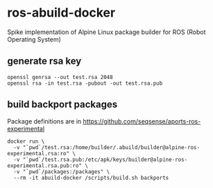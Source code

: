# ros-abuild-docker

Spike implementation of Alpine Linux package builder for ROS (Robot Operating System)

## generate rsa key

```shell
openssl genrsa --out test.rsa 2048
openssl rsa -in test.rsa -pubout -out test.rsa.pub
```

## build backport packages

Package definitions are in https://github.com/seqsense/aports-ros-experimental

```shell
docker run \
  -v "`pwd`/test.rsa:/home/builder/.abuild/builder@alpine-ros-experimental.rsa:ro" \
  -v "`pwd`/test.rsa.pub:/etc/apk/keys/builder@alpine-ros-experimental.rsa.pub:ro" \
  -v "`pwd`/packages:/packages" \
  --rm -it abuild-docker /scripts/build.sh backports
```
